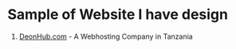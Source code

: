 # Sample of Website I have design

1. [DeonHub.com](https://www.deonhub.com/) - A Webhosting Company in Tanzania
